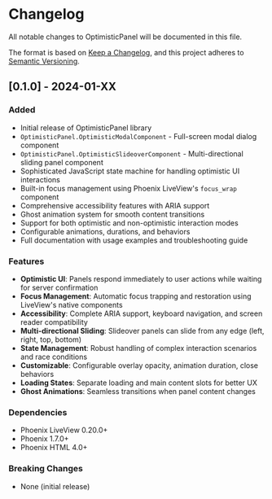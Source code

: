 # Changelog

All notable changes to OptimisticPanel will be documented in this file.

The format is based on [Keep a Changelog](https://keepachangelog.com/en/1.0.0/),
and this project adheres to [Semantic Versioning](https://semver.org/spec/v2.0.0.html).

## [0.1.0] - 2024-01-XX

### Added
- Initial release of OptimisticPanel library
- `OptimisticPanel.OptimisticModalComponent` - Full-screen modal dialog component
- `OptimisticPanel.OptimisticSlideoverComponent` - Multi-directional sliding panel component
- Sophisticated JavaScript state machine for handling optimistic UI interactions
- Built-in focus management using Phoenix LiveView's `focus_wrap` component
- Comprehensive accessibility features with ARIA support
- Ghost animation system for smooth content transitions
- Support for both optimistic and non-optimistic interaction modes
- Configurable animations, durations, and behaviors
- Full documentation with usage examples and troubleshooting guide

### Features
- **Optimistic UI**: Panels respond immediately to user actions while waiting for server confirmation
- **Focus Management**: Automatic focus trapping and restoration using LiveView's native components
- **Accessibility**: Complete ARIA support, keyboard navigation, and screen reader compatibility
- **Multi-directional Sliding**: Slideover panels can slide from any edge (left, right, top, bottom)
- **State Management**: Robust handling of complex interaction scenarios and race conditions
- **Customizable**: Configurable overlay opacity, animation duration, close behaviors
- **Loading States**: Separate loading and main content slots for better UX
- **Ghost Animations**: Seamless transitions when panel content changes

### Dependencies
- Phoenix LiveView 0.20.0+
- Phoenix 1.7.0+
- Phoenix HTML 4.0+

### Breaking Changes
- None (initial release)